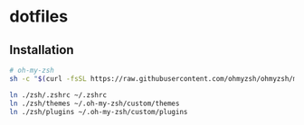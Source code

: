 # dotfiles

## Installation

```bash
# oh-my-zsh
sh -c "$(curl -fsSL https://raw.githubusercontent.com/ohmyzsh/ohmyzsh/master/tools/install.sh)"

ln ./zsh/.zshrc ~/.zshrc
ln ./zsh/themes ~/.oh-my-zsh/custom/themes
ln ./zsh/plugins ~/.oh-my-zsh/custom/plugins
```
